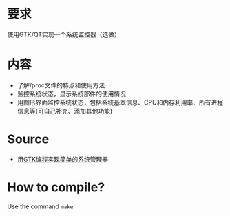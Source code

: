 # 要求
使用GTK/QT实现一个系统监控器（选做）

# 内容
- 了解/proc文件的特点和使用方法
- 监控系统状态，显示系统部件的使用情况
- 用图形界面监控系统状态，包括系统基本信息、CPU和内存利用率、所有进程信息等(可自己补充、添加其他功能)

# Source
- [用GTK编程实现简单的系统管理器](https://blog.csdn.net/creazyapple/article/details/7291572)

# How to compile?
Use the command `make`

